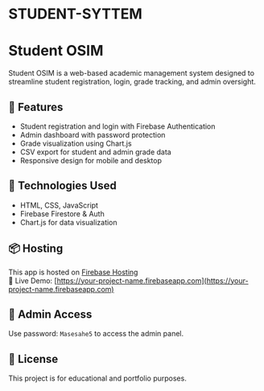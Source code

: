 # STUDENT-SYTTEM
# Student OSIM

Student OSIM is a web-based academic management system designed to streamline student registration, login, grade tracking, and admin oversight.

## 🔧 Features
- Student registration and login with Firebase Authentication
- Admin dashboard with password protection
- Grade visualization using Chart.js
- CSV export for student and admin grade data
- Responsive design for mobile and desktop

## 🚀 Technologies Used
- HTML, CSS, JavaScript
- Firebase Firestore & Auth
- Chart.js for data visualization

## 📦 Hosting
This app is hosted on [Firebase Hosting](https://firebase.google.com/docs/hosting)  
🔗 Live Demo: [https://your-project-name.firebaseapp.com](https://your-project-name.firebaseapp.com)

## 🔐 Admin Access
Use password: `Masesahe5` to access the admin panel.

## 📄 License
This project is for educational and portfolio purposes.
